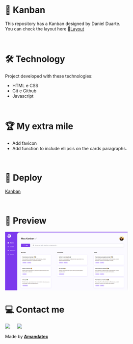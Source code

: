 #  📝 Kanban

 This repository has a Kanban designed by Daniel Duarte.<br>
 You can check the layout here 🔗[Layout](https://www.figma.com/community/file/1220368226816658013)

<br>

# 🛠️ Technology

Project developed with these technologies:

- HTML e CSS
- Git e Github
- Javascript

<br>

# 🏆 My extra mile
- Add favicon
- Add function to include ellipsis on the cards paragraphs.

<br>

# 🚀 Deploy

[Kanban](https://)

<br>
 

# 🔎 Preview

<img width="400px" src=".github/preview.png"/>

<br>

#   💻 Contact me

 <a href="https://www.linkedin.com/in/amanda-oliveira-20/" target="_blank"><img src="https://img.shields.io/badge/-LinkedIn-%230077B5?style=for-the-badge&logo=linkedin&logoColor=white" style="margin-right: 2vw" target="_blank"></a>
  <a href="http://discordapp.com/users/Amandatec#4699" target="_blank"><img src="https://img.shields.io/badge/Discord-7289DA?style=for-the-badge&logo=discord&logoColor=white" target="_blank"></a>

 Made by [**Amandatec**](https://www.linkedin.com/in/amanda-oliveira-20/">)